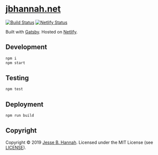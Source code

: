 # [jbhannah.net][]

[![Build Status](https://travis-ci.org/jbhannah/jbhannah.net.svg?branch=master)](https://travis-ci.org/jbhannah/jbhannah.net)
[![Netlify Status](https://api.netlify.com/api/v1/badges/c25c1c82-e91f-4536-bf7f-f7ef52c1e6b2/deploy-status)](https://app.netlify.com/sites/jbhannah-net/deploys)

Built with [Gatsby][]. Hosted on [Netlify][].

## Development

```bash
npm i
npm start
```

## Testing

```bash
npm test
```

## Deployment

```bash
npm run build
```

## Copyright

Copyright © 2019 [Jesse B. Hannah][jbhannah.net]. Licensed under the MIT License
(see [LICENSE][]).

[jbhannah.net]: https://jbhannah.net
[gatsby]: https://www.gatsbyjs.org
[netlify]: https://www.netlify.com/
[license]: LICENSE
